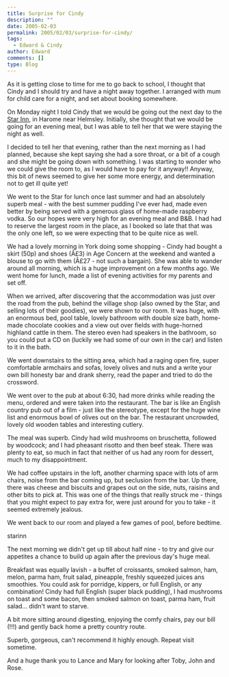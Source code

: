 ```yaml
---
title: Surprise for Cindy
description: ""
date: 2005-02-03
permalink: 2005/02/03/surprise-for-cindy/
tags:
  - Edward & Cindy
author: Edward
comments: []
type: Blog
---
```


As it is getting close to time for me to go back to school, I thought
that Cindy and I should try and have a night away together. I arranged
with mum for child care for a night, and set about booking somewhere.

On Monday night I told Cindy that we would be going out the next day to
the [Star Inn][1], in Harome near Helmsley. Initially, she thought that
we would be going for an evening meal, but I was able to tell her that
we were staying the night as well.

I decided to tell her that evening, rather than the next morning as I
had planned, because she kept saying she had a sore throat, or a bit of
a cough and she might be going down with something. I was starting to
wonder who we could give the room to, as I would have to pay for it
anyway!! Anyway, this bit of news seemed to give her some more energy,
and determination not to get ill quite yet!

We went to the Star for lunch once last summer and had an absolutely
superb meal - with the best summer pudding I\'ve ever had, made even
better by being served with a generous glass of home-made raspberry
vodka. So our hopes were very high for an evening meal and B&B. I had
had to reserve the largest room in the place, as I booked so late that
that was the only one left, so we were expecting that to be quite nice
as well.

We had a lovely morning in York doing some shopping - Cindy had bought a
skirt (50p) and shoes (Â£3) in Age Concern at the weekend and wanted a
blouse to go with them (Â£27 - not such a bargain). She was able to
wander around all morning, which is a huge improvement on a few months
ago. We went home for lunch, made a list of evening activities for my
parents and set off.

When we arrived, after discovering that the accommodation was just over
the road from the pub, behind the village shop (also owned by the Star,
and selling lots of their goodies), we were shown to our room. It was
huge, with an enormous bed, pool table, lovely bathroom with double size
bath, home-made chocolate cookies and a view out over fields with
huge-horned highland cattle in them. The stereo even had speakers in the
bathroom, so you could put a CD on (luckily we had some of our own in
the car) and listen to it in the bath.

We went downstairs to the sitting area, which had a raging open fire,
super comfortable armchairs and sofas, lovely olives and nuts and a
write your own bill honesty bar and drank sherry, read the paper and
tried to do the crossword.

We went over to the pub at about 6:30, had more drinks while reading the
menu, ordered and were taken into the restaurant. The bar is like an
English country pub out of a film - just like the stereotype, except for
the huge wine list and enormous bowl of olives out on the bar. The
restaurant uncrowded, lovely old wooden tables and interesting cutlery.

The meal was superb. Cindy had wild mushrooms on bruschetta, followed by
woodcock; and I had pheasant risotto and then beef steak. There was
plenty to eat, so much in fact that neither of us had any room for
dessert, much to my disappointment.

We had coffee upstairs in the loft, another charming space with lots of
arm chairs, noise from the bar coming up, but seclusion from the bar. Up
there, there was cheese and biscuits and grapes out on the side, nuts,
raisins and other bits to pick at. This was one of the things that
really struck me - things that you might expect to pay extra for, were
just around for you to take - it seemed extremely jealous.

We went back to our room and played a few games of pool, before bedtime.

<wpg2>starinn</wpg2>

The next morning we didn\'t get up till about half nine - to try and
give our appetites a chance to build up again after the previous day\'s
huge meal.

Breakfast was equally lavish - a buffet of croissants, smoked salmon,
ham, melon, parma ham, fruit salad, pineapple, freshly squeezed juices
ans smoothies. You could ask for porridge, kippers, or full English, or
any combination! Cindy had full English (super black pudding), I had
mushrooms on toast and some bacon, then smoked salmon on toast, parma
ham, fruit salad... didn\'t want to starve.

A bit more sitting around digesting, enjoying the comfy chairs, pay our
bill (!!!) and gently back home a pretty country route.

Superb, gorgeous, can\'t recommend it highly enough. Repeat visit
sometime.

And a huge thank you to Lance and Mary for looking after Toby, John and
Rose.



[1]: https://www.thestaratharome.co.uk/
